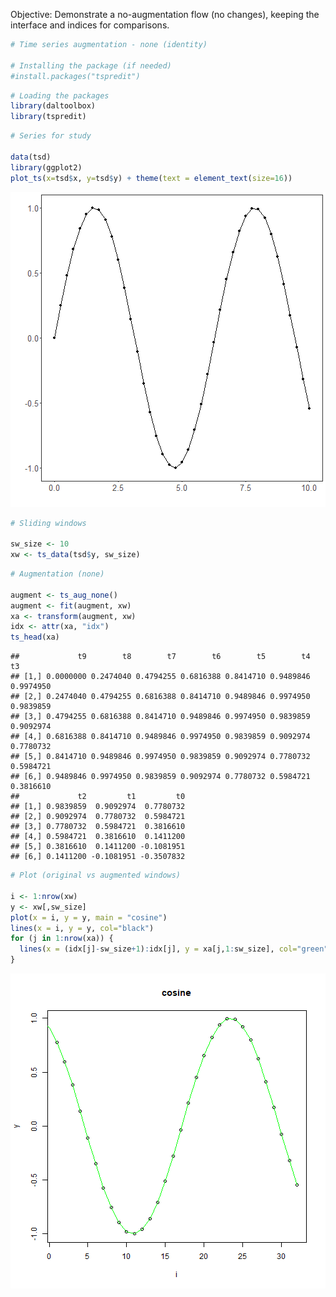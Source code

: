 Objective: Demonstrate a no-augmentation flow (no changes), keeping the interface and indices for comparisons.


``` r
# Time series augmentation - none (identity)

# Installing the package (if needed)
#install.packages("tspredit")
```


``` r
# Loading the packages
library(daltoolbox)
library(tspredit) 
```



``` r
# Series for study

data(tsd)
library(ggplot2)
plot_ts(x=tsd$x, y=tsd$y) + theme(text = element_text(size=16))
```

![plot of chunk unnamed-chunk-3](fig/ts_aug_none/unnamed-chunk-3-1.png)


``` r
# Sliding windows

sw_size <- 10
xw <- ts_data(tsd$y, sw_size)
```


``` r
# Augmentation (none)

augment <- ts_aug_none()
augment <- fit(augment, xw)
xa <- transform(augment, xw)
idx <- attr(xa, "idx")
ts_head(xa)
```

```
##             t9        t8        t7        t6        t5        t4        t3
## [1,] 0.0000000 0.2474040 0.4794255 0.6816388 0.8414710 0.9489846 0.9974950
## [2,] 0.2474040 0.4794255 0.6816388 0.8414710 0.9489846 0.9974950 0.9839859
## [3,] 0.4794255 0.6816388 0.8414710 0.9489846 0.9974950 0.9839859 0.9092974
## [4,] 0.6816388 0.8414710 0.9489846 0.9974950 0.9839859 0.9092974 0.7780732
## [5,] 0.8414710 0.9489846 0.9974950 0.9839859 0.9092974 0.7780732 0.5984721
## [6,] 0.9489846 0.9974950 0.9839859 0.9092974 0.7780732 0.5984721 0.3816610
##             t2         t1         t0
## [1,] 0.9839859  0.9092974  0.7780732
## [2,] 0.9092974  0.7780732  0.5984721
## [3,] 0.7780732  0.5984721  0.3816610
## [4,] 0.5984721  0.3816610  0.1411200
## [5,] 0.3816610  0.1411200 -0.1081951
## [6,] 0.1411200 -0.1081951 -0.3507832
```


``` r
# Plot (original vs augmented windows)

i <- 1:nrow(xw)
y <- xw[,sw_size]
plot(x = i, y = y, main = "cosine")
lines(x = i, y = y, col="black")
for (j in 1:nrow(xa)) {
  lines(x = (idx[j]-sw_size+1):idx[j], y = xa[j,1:sw_size], col="green")
}
```

![plot of chunk unnamed-chunk-6](fig/ts_aug_none/unnamed-chunk-6-1.png)

